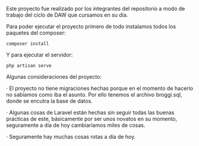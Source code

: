 Este proyecto fue realizado por los integrantes del repositorio a modo de trabajo del ciclo de DAW que cursamos en su día.

Para poder ejecutar el proyecto primero de todo instalamos todos los paquetes del composer:
```
composer install
 ```
 Y para ejecutar el servidor:
 ```
 php artisan serve
 ```

Algunas consideraciones del proyecto:

 · El proyecto no tiene migraciones hechas porque en el momento de hacerlo no sabíamos como iba el asunto. Por ello tenemos el archivo broggi.sql, donde se encutra la base de datos.
 
 · Algunas cosas de Laravel están hechas sin seguir todas las buenas prácticas de este, básicamente por ser unos novatos en su momento, seguramente a día de hoy cambiaríamos miles de cosas.

 · Seguramente hay muchas cosas rotas a día de hoy.

